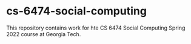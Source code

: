 # cs-6474-social-computing
This repository contains work for hte CS 6474 Social Computing Spring 2022 course at Georgia Tech.
